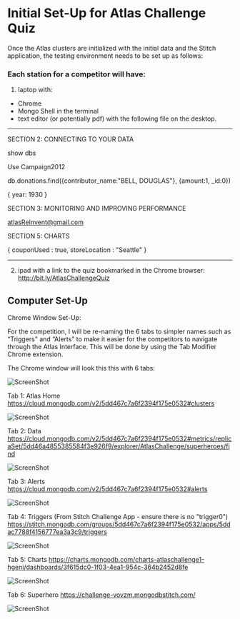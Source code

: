 # Initial Set-Up for Atlas Challenge Quiz

Once the Atlas clusters are initialized with the initial data and the Stitch application, the testing environment needs to be set up as follows:

### Each station for a competitor will have:
1. laptop with: 
- Chrome
- Mongo Shell in the terminal
- text editor (or potentially pdf) with the following file on the desktop.

---------------

SECTION 2:  CONNECTING TO YOUR DATA

show dbs

Use Campaign2012 

db.donations.find({contributor_name:"BELL, DOUGLAS"}, {amount:1, _id:0})

{ year: 1930 }


SECTION 3: MONITORING AND IMPROVING PERFORMANCE

atlasReInvent@gmail.com


SECTION 5: CHARTS 

 { couponUsed : true, storeLocation : "Seattle" }
 
--------------------- 

2. ipad with a link to the quiz bookmarked in the Chrome browser: http://bit.ly/AtlasChallengeQuiz 


## Computer Set-Up

Chrome Window Set-Up:

For the competition, I will be re-naming the 6 tabs to simpler names such as “Triggers" and “Alerts" to make it easier for the competitors to navigate through the Atlas Interface. This will be done by using the Tab Modifier Chrome extension.  

The Chrome window will look this this with 6 tabs:

![ScreenShot](https://user-images.githubusercontent.com/15270412/69691544-03507f00-1095-11ea-82ae-6fa1823fb1f3.png)

Tab 1: Atlas Home
https://cloud.mongodb.com/v2/5dd467c7a6f2394f175e0532#clusters

![ScreenShot](https://user-images.githubusercontent.com/15270412/69691542-03507f00-1095-11ea-8435-fe938ff8b5e5.png)

Tab 2: Data
https://cloud.mongodb.com/v2/5dd467c7a6f2394f175e0532#metrics/replicaSet/5dd46a4855385584f3e926f9/explorer/AtlasChallenge/superheroes/find

![ScreenShot](https://user-images.githubusercontent.com/15270412/69691543-03507f00-1095-11ea-8cc3-e0ed820dd5f0.png)


Tab 3: Alerts
https://cloud.mongodb.com/v2/5dd467c7a6f2394f175e0532#alerts

![ScreenShot](https://user-images.githubusercontent.com/15270412/69691545-03e91580-1095-11ea-8ba6-e14fd8313e1a.png)

Tab 4: Triggers
(From Stitch Challenge App - ensure there is no "trigger0")
https://stitch.mongodb.com/groups/5dd467c7a6f2394f175e0532/apps/5ddac7788f4156777ea3a3c9/triggers

![ScreenShot](https://user-images.githubusercontent.com/15270412/69691546-03e91580-1095-11ea-8fbc-fb316060201a.png)

Tab 5: Charts
https://charts.mongodb.com/charts-atlaschallenge1-hgeni/dashboards/3f615dc0-1f03-4ea1-954c-364b2452d8fe

![ScreenShot](https://user-images.githubusercontent.com/15270412/69691547-03e91580-1095-11ea-9eda-061f3de2a1bd.png)

Tab 6: Superhero
https://challenge-vovzm.mongodbstitch.com/

![ScreenShot](https://user-images.githubusercontent.com/15270412/69692890-182f1180-1099-11ea-9244-58ba4ae7c5d9.png)


